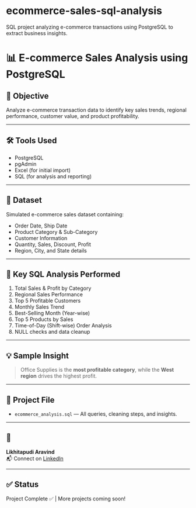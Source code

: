 # ecommerce-sales-sql-analysis
SQL project analyzing e-commerce transactions using PostgreSQL to extract business insights.

# 📊 E-commerce Sales Analysis using PostgreSQL

## 🎯 Objective
Analyze e-commerce transaction data to identify key sales trends, regional performance, customer value, and product profitability.

---

## 🛠️ Tools Used
- PostgreSQL  
- pgAdmin  
- Excel (for initial import)  
- SQL (for analysis and reporting)

---

## 🧱 Dataset
Simulated e-commerce sales dataset containing:
- Order Date, Ship Date
- Product Category & Sub-Category
- Customer Information
- Quantity, Sales, Discount, Profit
- Region, City, and State details

---

## 📌 Key SQL Analysis Performed
1. Total Sales & Profit by Category
2. Regional Sales Performance
3. Top 5 Profitable Customers
4. Monthly Sales Trend
5. Best-Selling Month (Year-wise)
6. Top 5 Products by Sales
7. Time-of-Day (Shift-wise) Order Analysis
8. NULL checks and data cleanup

---

## 💡 Sample Insight
> Office Supplies is the **most profitable category**, while the **West region** drives the highest profit.

---

## 📂 Project File
- `ecommerce_analysis.sql` — All queries, cleaning steps, and insights.

---

## 📢 
**Likhitapudi Aravind**  
📬 Connect on [LinkedIn]([https://www.linkedin.com/in/your-link-here](https://www.linkedin.com/in/aravind-likhitapudi-4b2b72237/))

---

## ✅ Status
Project Complete ✅ | More projects coming soon!
